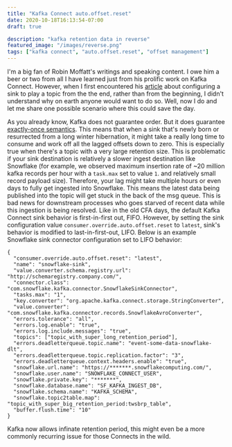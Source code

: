 ```yaml
---
title: "Kafka Connect auto.offset.reset"
date: 2020-10-18T16:13:54-07:00
draft: true

description: "kafka retention data in reverse"
featured_image: "/images/reverse.png"
tags: ["kafka connect", "auto.offset.reset", "offset management"]
---
```


I'm a big fan of Robin Moffatt's writings and speaking content.  I owe him a beer or two from all I have learned just from his prolific work on Kafka Connect.  However, when I first encountered his [article](https://rmoff.net/2019/08/09/starting-a-kafka-connect-sink-connector-at-the-end-of-a-topic/) about configuring a sink to play a topic from the the end, rather than from the beginning, I didn't understand why on earth anyone would want to do so.  Well, now I do and let me share one possible scenario where this could save the day.  

As you already know, Kafka does not guarantee order.  But it does guarantee [exactly-once semantics](https://www.confluent.io/blog/exactly-once-semantics-are-possible-heres-how-apache-kafka-does-it/).  This means that when a sink that's newly born or resurrected from a long winter hibernation, it might take a really long time to consume and work off all the lagged offsets down to zero.  This is especially true when there's a topic with a very large retention size.  This is problematic if your sink destination is relatively a slower ingest destination like Snowflake (for example, we observed maximum insertion rate of ~20 million kafka records per hour with a `task.max` set to value `1`.  and relatively small record payload size).  Therefore, your lag might take multiple hours or even days to fully get ingested into Snowflake.  This means the latest data being published into the topic will get stuck in the back of the msg queue.  This is bad news for downstream processes who goes starved of recent data while this ingestion is being resolved.  Like in the old CFA days, the default Kafka Connect sink behavior is first-in-first out, FIFO. However, by setting the sink configuration value `consumer.override.auto.offset.reset` to `latest`, sink's behavior is modified to last-in-first-out, LIFO. 
Below is an example Snowflake sink connector configuration set to LIFO behavior:
```
{
  "consumer.override.auto.offset.reset": "latest",
  "name": "snowflake-sink",
  "value.converter.schema.registry.url": "http://schemaregistry.company.com/",
  "connector.class": "com.snowflake.kafka.connector.SnowflakeSinkConnector",
  "tasks.max": "1",
  "key.converter": "org.apache.kafka.connect.storage.StringConverter",
  "value.converter": "com.snowflake.kafka.connector.records.SnowflakeAvroConverter",
  "errors.tolerance": "all",
  "errors.log.enable": "true",
  "errors.log.include.messages": "true",
  "topics": ["topic_with_super_long_retention_period"],
  "errors.deadletterqueue.topic.name": "event-some-data-snowflake-dlt",
  "errors.deadletterqueue.topic.replication.factor": "3",
  "errors.deadletterqueue.context.headers.enable": "true",
  "snowflake.url.name": "https://*******.snowflakecomputing.com/",
  "snowflake.user.name": "SNOWFLAKE_CONNECT_USER",
  "snowflake.private.key": "*******",
  "snowflake.database.name": "SF_KAFKA_INGEST_DB",
  "snowflake.schema.name": "KAFKA_SCHEMA",
  "snowflake.topic2table.map": "topic_with_super_big_retention_period:twsbrp_table",
  "buffer.flush.time": "10"
}
```

 Kafka now allows infinate retention period, this might even be a more commonly recurring issue for those Connects in the wild.


